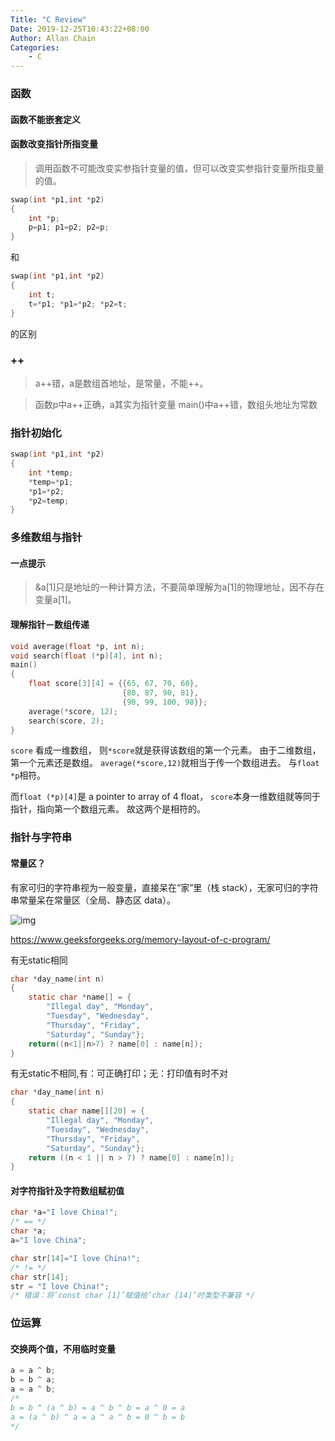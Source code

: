 ```yaml
---
Title: "C Review"
Date: 2019-12-25T10:43:22+08:00
Author: Allan Chain
Categories:
    - C
---
```


### 函数
#### 函数不能嵌套定义
#### 函数改变指针所指变量

> 调用函数不可能改变实参指针变量的值，但可以改变实参指针变量所指变量的值。

```c
swap(int *p1,int *p2)
{
    int *p;
    p=p1; p1=p2; p2=p;
}
```
和
```c
swap(int *p1,int *p2)
{
    int t;
    t=*p1; *p1=*p2; *p2=t;
}
```
的区别
### ++
> a++错，a是数组首地址，是常量，不能++。

> 函数p中a++正确，a其实为指针变量
> main()中a++错，数组头地址为常数
### 指针初始化
```c
swap(int *p1,int *p2)
{
    int *temp;
    *temp=*p1;
    *p1=*p2;
    *p2=temp;
}
```
### 多维数组与指针
#### 一点提示
> &a[1]只是地址的一种计算方法，不要简单理解为a[1]的物理地址，因不存在变量a[1]。
#### 理解指针－数组传递
```c
void average(float *p, int n);
void search(float (*p)[4], int n);
main()
{
    float score[3][4] = {{65, 67, 70, 60},
                         {80, 87, 90, 81},
                         {90, 99, 100, 98}};
    average(*score, 12);
    search(score, 2);
}
```

`score` 看成一维数组，
则`*score`就是获得该数组的第一个元素。
由于二维数组，第一个元素还是数组。
`average(*score,12)`就相当于传一个数组进去。
与`float *p`相符。

而`float (*p)[4]`是 a pointer to array of 4 float，
`score`本身一维数组就等同于指针，指向第一个数组元素。
故这两个是相符的。
### 指针与字符串
#### 常量区？
有家可归的字符串视为一般变量，直接呆在“家”里（栈 stack），无家可归的字符串常量呆在常量区（全局、静态区 data）。

![img](https://media.geeksforgeeks.org/wp-content/uploads/memoryLayoutC.jpg)

<https://www.geeksforgeeks.org/memory-layout-of-c-program/>

有无static相同
```c
char *day_name(int n)
{
    static char *name[] = {
        "Illegal day", "Monday",
        "Tuesday", "Wednesday",
        "Thursday", "Friday",
        "Saturday", "Sunday"};
    return((n<1||n>7) ? name[0] : name[n]);
}
```
有无static不相同,有：可正确打印；无：打印值有时不对
```c
char *day_name(int n)
{
    static char name[][20] = {
        "Illegal day", "Monday",
        "Tuesday", "Wednesday",
        "Thursday", "Friday",
        "Saturday", "Sunday"};
    return ((n < 1 || n > 7) ? name[0] : name[n]);
}
```
#### 对字符指针及字符数组赋初值
```c
char *a="I love China!";
/* == */
char *a;
a="I love China";

char str[14]="I love China!";
/* != */
char str[14];
str = "I love China!"; 
/* 错误：将‘const char [1]’赋值给‘char [14]’时类型不兼容 */
```
### 位运算
#### 交换两个值，不用临时变量
```c
a = a ^ b;
b = b ^ a;
a = a ^ b;
/*
b = b ^ (a ^ b) = a ^ b ^ b = a ^ 0 = a
a = (a ^ b) ^ a = a ^ a ^ b = 0 ^ b = b
*/
```
